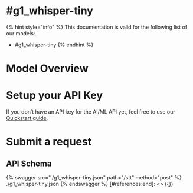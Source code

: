 [#references:start]: <> ({ "template": "openapi" })
# #g1_whisper-tiny

{% hint style="info" %}
This documentation is valid for the following list of our models:
* #g1_whisper-tiny
{% endhint %}

# Model Overview


# Setup your API Key
If you don’t have an API key for the AI/ML API yet, feel free to use our [Quickstart guide](https://docs.aimlapi.com/quickstart/setting-up).

# Submit a request
## API Schema
{% swagger src="./g1_whisper-tiny.json" path="/stt" method="post" %}
./g1_whisper-tiny.json
{% endswagger %}
[#references:end]: <> ({})